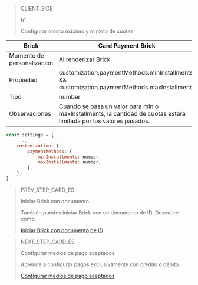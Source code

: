 > CLIENT_SIDE
>
> h1
>
> Configurar monto máximo y mínimo de cuotas

| Brick | Card Payment Brick |
| --- | --- |
| Momento de personalización | Al renderizar Brick |
| Propiedad | customization.paymentMethods.minInstallments && customization.paymentMethods.maxInstallments |
| Tipo | number |
| Observaciones | Cuando se pasa un valor para min o maxInstallments, la cantidad de cuotas estará limitada por los valores pasados. |

```javascript
const settings = {
    ...,
    customization: {
        paymentMethods: {
            minInstallments: number,
            maxInstallments: number,
        },
    },
}
```

> PREV_STEP_CARD_ES
>
> Iniciar Brick con documento
>
> También puedes iniciar Brick con un documento de ID. Descubre cómo.
>
> [Iniciar Brick con documento de ID](/developers/es/docs/checkout-bricks/additional-customization/initiate-brick-with-document)


> NEXT_STEP_CARD_ES
>
> Configurar medios de pago aceptados
>
> Aprende a configurar pagos exclusivamente con crédito o débito.
>
> [Configurar medios de pago aceptados](/developers/es/docs/checkout-bricks/additional-customization/configure-payment-methods)
